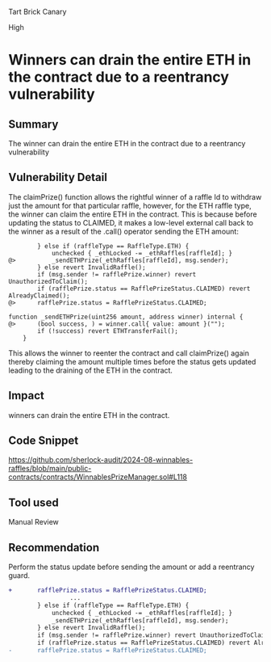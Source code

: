 Tart Brick Canary

High

# Winners can drain the entire ETH in the contract due to a reentrancy vulnerability

## Summary
The winner can drain the entire ETH in the contract due to a reentrancy vulnerability

## Vulnerability Detail
The claimPrize() function allows the rightful winner of a raffle Id to withdraw just the amount for that particular raffle, however, for the ETH raffle type, the winner can claim the entire ETH in the contract. This is because before updating the status to CLAIMED, it makes a low-level external call back to the winner as a result of the .call() operator sending the ETH amount:
```solidity
        } else if (raffleType == RaffleType.ETH) {
            unchecked { _ethLocked -= _ethRaffles[raffleId]; }
@>          _sendETHPrize(_ethRaffles[raffleId], msg.sender);
        } else revert InvalidRaffle();
        if (msg.sender != rafflePrize.winner) revert UnauthorizedToClaim();
        if (rafflePrize.status == RafflePrizeStatus.CLAIMED) revert AlreadyClaimed();
@>      rafflePrize.status = RafflePrizeStatus.CLAIMED;
```
```solidity
function _sendETHPrize(uint256 amount, address winner) internal {
@>      (bool success, ) = winner.call{ value: amount }("");
        if (!success) revert ETHTransferFail();
    }
```
This allows the winner to reenter the contract and call claimPrize() again thereby claiming the amount multiple times before the status gets updated leading to the draining of the ETH in the contract.

## Impact
winners can drain the entire ETH in the contract.

## Code Snippet
https://github.com/sherlock-audit/2024-08-winnables-raffles/blob/main/public-contracts/contracts/WinnablesPrizeManager.sol#L118

## Tool used

Manual Review

## Recommendation
Perform the status update before sending the amount or add a reentrancy guard.
```diff
+       rafflePrize.status = RafflePrizeStatus.CLAIMED;
                 ...
        } else if (raffleType == RaffleType.ETH) {
            unchecked { _ethLocked -= _ethRaffles[raffleId]; }
            _sendETHPrize(_ethRaffles[raffleId], msg.sender);
        } else revert InvalidRaffle();
        if (msg.sender != rafflePrize.winner) revert UnauthorizedToClaim();
        if (rafflePrize.status == RafflePrizeStatus.CLAIMED) revert AlreadyClaimed();
-       rafflePrize.status = RafflePrizeStatus.CLAIMED;
```